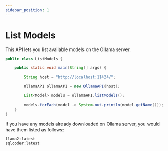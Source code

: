 ```yaml
---
sidebar_position: 1
---
```


# List Models

This API lets you list available models on the Ollama server.

```java title="ListModels.java"
public class ListModels {

    public static void main(String[] args) {

        String host = "http://localhost:11434/";

        OllamaAPI ollamaAPI = new OllamaAPI(host);

        List<Model> models = ollamaAPI.listModels();

        models.forEach(model -> System.out.println(model.getName()));
    }
}
```

If you have any models already downloaded on Ollama server, you would have them listed as follows:

```bash
llama2:latest
sqlcoder:latest
```